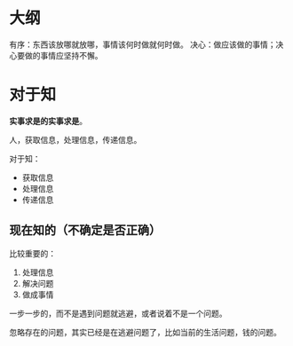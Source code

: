 # 大纲

有序：东西该放哪就放哪，事情该何时做就何时做。
决心：做应该做的事情；决心要做的事情应坚持不懈。


# 对于知

**实事求是的实事求是**。

人，获取信息，处理信息，传递信息。


对于知：

- 获取信息
- 处理信息
- 传递信息



## 现在知的（不确定是否正确）

比较重要的：

1. 处理信息
2. 解决问题
3. 做成事情


一步一步的，而不是遇到问题就逃避，或者说着不是一个问题。

忽略存在的问题，其实已经是在逃避问题了，比如当前的生活问题，钱的问题。